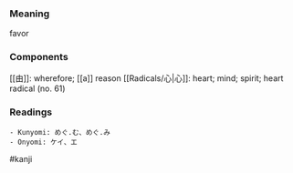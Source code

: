 ### Meaning

favor

### Components

[[由]]: wherefore; [[a]] reason [[Radicals/心|心]]: heart; mind; spirit; heart radical (no. 61)

### Readings

```
- Kunyomi: めぐ.む、めぐ.み
- Onyomi: ケイ、エ
```

#kanji